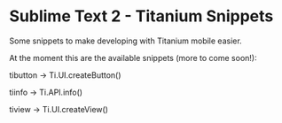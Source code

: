 # Sublime Text 2 - Titanium Snippets

Some snippets to make developing with Titanium mobile easier.

At the moment this are the available snippets (more to come soon!):

tibutton -> Ti.UI.createButton()

tiinfo -> Ti.API.info()

tiview -> Ti.UI.createView()
